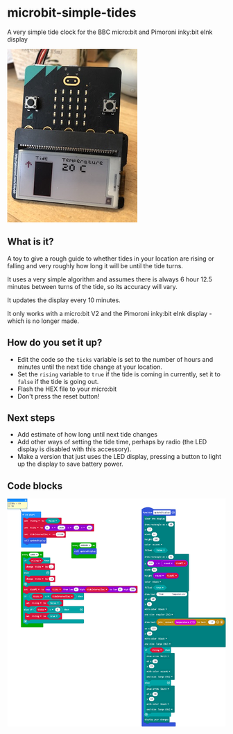 # microbit-simple-tides
A very simple tide clock for the BBC micro:bit and Pimoroni inky:bit eInk display

![a BBC micro:bit and a Pimoroni inky:bit accessory showing a bar chart, arrow to show rising or falling tide and the temperature](images/micro-bit-tides-small.JPG)

## What is it?
A toy to give a rough guide to whether tides in your location are rising or falling and very roughly how long it will be until the tide turns.

It uses a very simple algorithm and assumes there is always 6 hour 12.5 minutes between turns of the tide, so its accuracy will vary.

It updates the display every 10 minutes.

It only works with a micro:bit V2 and the Pimoroni inky:bit eInk display - which is no longer made.

## How do you set it up?
- Edit the code so the `ticks` variable is set to the number of hours and minutes until the next tide change at your location.
- Set the `rising` variable to `true` if the tide is coming in currently, set it to `false` if the tide is going out.
- Flash the HEX file to your micro:bit
- Don't press the reset button!

## Next steps
- Add estimate of how long until next tide changes
- Add other ways of setting the tide time, perhaps by radio (the LED display is disabled with this accessory).
- Make a version that just uses the LED display, pressing a button to light up the display to save battery power.

## Code blocks
![MakeCode program blocks](images/tides-blocks.png)

